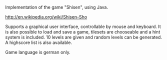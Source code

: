 Implementation of the game "Shisen", using Java.

http://en.wikipedia.org/wiki/Shisen-Sho

Supports a graphical user interface, controllable by mouse and keyboard. It is also possible to load and save a game, tilesets are chooseable and a hint system is included. 10 levels are given and random levels can be generated. A highscore list is also available.

Game language is german only.